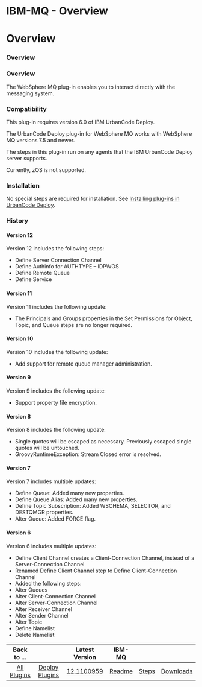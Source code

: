 
IBM-MQ - Overview
=================

# Overview



### Overview




 


### Overview


The WebSphere MQ plug-in enables you to interact directly with the messaging system.


### Compatibility


This plug-in requires version 6.0 of IBM UrbanCode Deploy.


The UrbanCode Deploy plug-in for WebSphere MQ works with WebSphere MQ versions 7.5 and newer. 


The steps in this plug-in run on any agents that the IBM UrbanCode Deploy server supports.


Currently, zOS is not supported.


### Installation


No special steps are required for installation. See [Installing plug-ins in UrbanCode Deploy](https://www.urbancode.com/resource/installing-plug-ins-in-urbancode-products/ "Installing plug-ins in UrbanCode Deploy").


### History


#### Version 12


Version 12 includes the following steps:


* Define Server Connection Channel
* Define Authinfo for AUTHTYPE – IDPWOS
* Define Remote Queue
* Define Service


#### Version 11


Version 11 includes the following update:


* The Principals and Groups properties in the Set Permissions for Object, Topic, and Queue steps are no longer required.


#### Version 10


Version 10 includes the following update:


* Add support for remote queue manager administration.


#### Version 9


Version 9 includes the following update:


* Support property file encryption.


#### Version 8


Version 8 includes the following update:


* Single quotes will be escaped as necessary. Previously escaped single quotes will be untouched.
* GroovyRuntimeException: Stream Closed error is resolved.


#### Version 7


Version 7 includes multiple updates:


* Define Queue: Added many new properties.
* Define Queue Alias: Added many new properties.
* Define Topic Subscription: Added WSCHEMA, SELECTOR, and DESTQMGR properties.
* Alter Queue: Added FORCE flag.


#### Version 6


Version 6 includes multiple updates:


* Define Client Channel creates a Client-Connection Channel, instead of a Server-Connection Channel
* Renamed Define Client Channel step to Define Client-Connection Channel
* Added the following steps:
* Alter Queues
* Alter Client-Connection Channel
* Alter Server-Connection Channel
* Alter Receiver Channel
* Alter Sender Channel
* Alter Topic
* Define Namelist
* Delete Namelist


|Back to ...||Latest Version|IBM-MQ |||
| :---: | :---: | :---: | :---: | :---: | :---: |
|[All Plugins](../../index.md)|[Deploy Plugins](../README.md)|[12.1100959](https://raw.githubusercontent.com/UrbanCode/IBM-UCD-PLUGINS/main/files/WebSphereMQ/WebSphereMQ-12.1100959.zip)|[Readme](README.md)|[Steps](steps.md)|[Downloads](downloads.md)|

